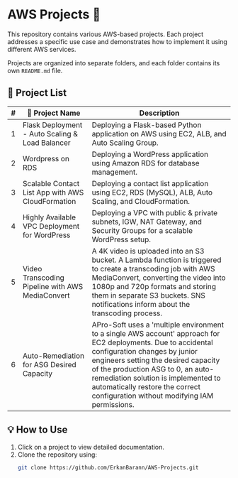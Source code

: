 # AWS Projects 🚀

This repository contains various AWS-based projects. Each project addresses a specific use case and demonstrates how to implement it using different AWS services.

Projects are organized into separate folders, and each folder contains its own `README.md` file.

## 📂 Project List

| # | 📌 Project Name | Description |
|---|-----------------|-------------|
| 1 | Flask Deployment - Auto Scaling & Load Balancer | Deploying a Flask-based Python application on AWS using EC2, ALB, and Auto Scaling Group. |
| 2 | Wordpress on RDS | Deploying a WordPress application using Amazon RDS for database management. |
| 3 | Scalable Contact List App with AWS CloudFormation | Deploying a contact list application using EC2, RDS (MySQL), ALB, Auto Scaling, and CloudFormation. |
| 4 | Highly Available VPC Deployment for WordPress | Deploying a VPC with public & private subnets, IGW, NAT Gateway, and Security Groups for a scalable WordPress setup. |
| 5 | Video Transcoding Pipeline with AWS MediaConvert | A 4K video is uploaded into an S3 bucket. A Lambda function is triggered to create a transcoding job with AWS MediaConvert, converting the video into 1080p and 720p formats and storing them in separate S3 buckets. SNS notifications inform about the transcoding process. |
| 6 | Auto-Remediation for ASG Desired Capacity | APro-Soft uses a 'multiple environment to a single AWS account' approach for EC2 deployments. Due to accidental configuration changes by junior engineers setting the desired capacity of the production ASG to 0, an auto-remediation solution is implemented to automatically restore the correct configuration without modifying IAM permissions. |

## 💡 How to Use
1. Click on a project to view detailed documentation.
2. Clone the repository using:
   ```sh
   git clone https://github.com/ErkanBarann/AWS-Projects.git
   ```


